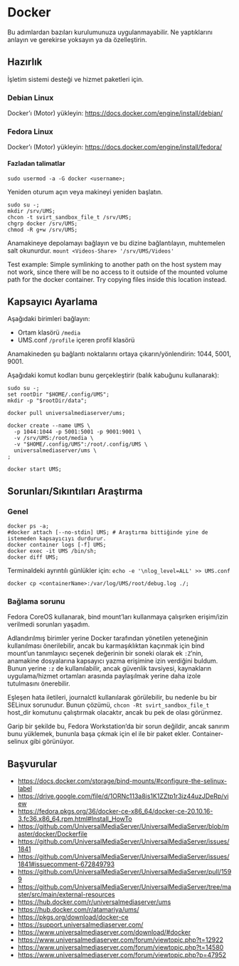 # Docker

Bu adımlardan bazıları kurulumunuza uygulanmayabilir.  Ne yaptıklarını anlayın ve gerekirse yoksayın ya da özelleştirin.

## Hazırlık

İşletim sistemi desteği ve hizmet paketleri için.

### Debian Linux

Docker’ı (Motor) yükleyin: https://docs.docker.com/engine/install/debian/

### Fedora Linux

Docker’ı (Motor) yükleyin: https://docs.docker.com/engine/install/fedora/

#### Fazladan talimatlar

```
sudo usermod -a -G docker <username>;
```

Yeniden oturum açın veya makineyi yeniden başlatın.

```
sudo su -;
mkdir /srv/UMS;
chcon -t svirt_sandbox_file_t /srv/UMS;
chgrp docker /srv/UMS;
chmod -R g+w /srv/UMS;
```

Anamakineye depolamayı bağlayın ve bu dizine bağlantılayın, muhtemelen salt okunurdur. `mount <Videos-Share> '/srv/UMS/Videos'`

Test example: Simple symlinking to another path on the host system may not work, since there will be no access to it outside of the mounted volume path for the docker container.  Try copying files inside this location instead.

## Kapsayıcı Ayarlama

Aşağıdaki birimleri bağlayın:
- Ortam klasörü `/media`
- UMS.conf `/profile` içeren profil klasörü

Anamakineden şu bağlantı noktalarını ortaya çıkarın/yönlendirin: 1044, 5001, 9001.

Aşağıdaki komut kodları bunu gerçekleştirir (balık kabuğunu kullanarak):
```
sudo su -;
set rootDir "$HOME/.config/UMS";
mkdir -p "$rootDir/data";
​
docker pull universalmediaserver/ums;
​
docker create --name UMS \
  -p 1044:1044 -p 5001:5001 -p 9001:9001 \
  -v /srv/UMS:/root/media \
  -v "$HOME/.config/UMS":/root/.config/UMS \
  universalmediaserver/ums \
;
​
docker start UMS;
```

## Sorunları/Sıkıntıları Araştırma

### Genel

```
docker ps -a;
#docker attach [--no-stdin] UMS; # Araştırma bittiğinde yine de istemeden kapsayıcıyı durdurur.
docker container logs [-f] UMS;
docker exec -it UMS /bin/sh;
docker diff UMS;
```

Terminaldeki ayrıntılı günlükler için: `echo -e '\nlog_level=ALL' >> UMS.conf`

```
docker cp <containerName>:/var/log/UMS/root/debug.log ./;
```

### Bağlama sorunu

Fedora CoreOS kullanarak, bind mount’ları kullanmaya çalışırken erişim/izin verilmedi sorunları yaşadım.

Adlandırılmış birimler yerine Docker tarafından yönetilen yeteneğinin kullanılması önerilebilir, ancak bu karmaşıklıktan kaçınmak için bind mount’un tanımlayıcı seçenek değerinin bir soneki olarak ek `:Z`’nin, anamakine dosyalarına kapsayıcı yazma erişimine izin verdiğini buldum. Bunun yerine `:z` de kullanılabilir, ancak güvenlik tavsiyesi, kaynakların uygulama/hizmet ortamları arasında paylaşılmak yerine daha izole tutulmasını önerebilir.

Eşleşen hata iletileri, journalctl kullanılarak görülebilir, bu nedenle bu bir SELinux sorunudur. Bunun çözümü, `chcon -Rt svirt_sandbox_file_t` host_dir komutunu çalıştırmak olacaktır, ancak bu pek de olası görünmez.

Garip bir şekilde bu, Fedora Workstation’da bir sorun değildir, ancak sanırım bunu yüklemek, bununla başa çıkmak için el ile bir paket ekler. Container-selinux gibi görünüyor.

## Başvurular

- https://docs.docker.com/storage/bind-mounts/#configure-the-selinux-label
- https://drive.google.com/file/d/1ORNc113a8is1K1ZZtp1r3iz44uzJDeRp/view
- https://fedora.pkgs.org/36/docker-ce-x86_64/docker-ce-20.10.16-3.fc36.x86_64.rpm.html#Install_HowTo
- https://github.com/UniversalMediaServer/UniversalMediaServer/blob/master/docker/Dockerfile
- https://github.com/UniversalMediaServer/UniversalMediaServer/issues/1841
- https://github.com/UniversalMediaServer/UniversalMediaServer/issues/1841#issuecomment-672849793
- https://github.com/UniversalMediaServer/UniversalMediaServer/pull/1599
- https://github.com/UniversalMediaServer/UniversalMediaServer/tree/master/src/main/external-resources
- https://hub.docker.com/r/universalmediaserver/ums
- https://hub.docker.com/r/atamariya/ums/
- https://pkgs.org/download/docker-ce
- https://support.universalmediaserver.com/
- https://www.universalmediaserver.com/download/#docker
- https://www.universalmediaserver.com/forum/viewtopic.php?t=12922
- https://www.universalmediaserver.com/forum/viewtopic.php?t=14580
- https://www.universalmediaserver.com/forum/viewtopic.php?p=47952
